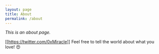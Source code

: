 ```yaml
---
layout: page
title: About
permalink: /about
---
```


*This is an about page.*

[[https://twitter.com/0xMiracle]]
Feel free to tell the world about what you love! 😍
